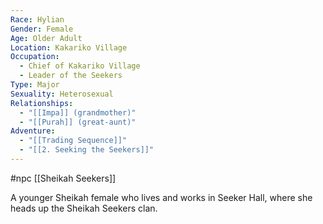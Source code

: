 ```yaml
---
Race: Hylian
Gender: Female
Age: Older Adult
Location: Kakariko Village
Occupation:
  - Chief of Kakariko Village
  - Leader of the Seekers
Type: Major
Sexuality: Heterosexual
Relationships:
  - "[[Impa]] (grandmother)"
  - "[[Purah]] (great-aunt)"
Adventure:
  - "[[Trading Sequence]]"
  - "[[2. Seeking the Seekers]]"
---
```

#npc [[Sheikah Seekers]]

A younger Sheikah female who lives and works in Seeker Hall, where she heads up the Sheikah Seekers clan.
